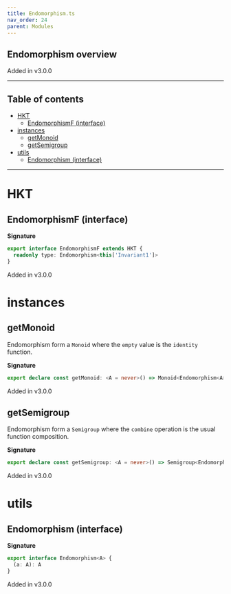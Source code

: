 ```yaml
---
title: Endomorphism.ts
nav_order: 24
parent: Modules
---
```


## Endomorphism overview

Added in v3.0.0

---

<h2 class="text-delta">Table of contents</h2>

- [HKT](#hkt)
  - [EndomorphismF (interface)](#endomorphismf-interface)
- [instances](#instances)
  - [getMonoid](#getmonoid)
  - [getSemigroup](#getsemigroup)
- [utils](#utils)
  - [Endomorphism (interface)](#endomorphism-interface)

---

# HKT

## EndomorphismF (interface)

**Signature**

```ts
export interface EndomorphismF extends HKT {
  readonly type: Endomorphism<this['Invariant1']>
}
```

Added in v3.0.0

# instances

## getMonoid

Endomorphism form a `Monoid` where the `empty` value is the `identity` function.

**Signature**

```ts
export declare const getMonoid: <A = never>() => Monoid<Endomorphism<A>>
```

Added in v3.0.0

## getSemigroup

Endomorphism form a `Semigroup` where the `combine` operation is the usual function composition.

**Signature**

```ts
export declare const getSemigroup: <A = never>() => Semigroup<Endomorphism<A>>
```

Added in v3.0.0

# utils

## Endomorphism (interface)

**Signature**

```ts
export interface Endomorphism<A> {
  (a: A): A
}
```

Added in v3.0.0
